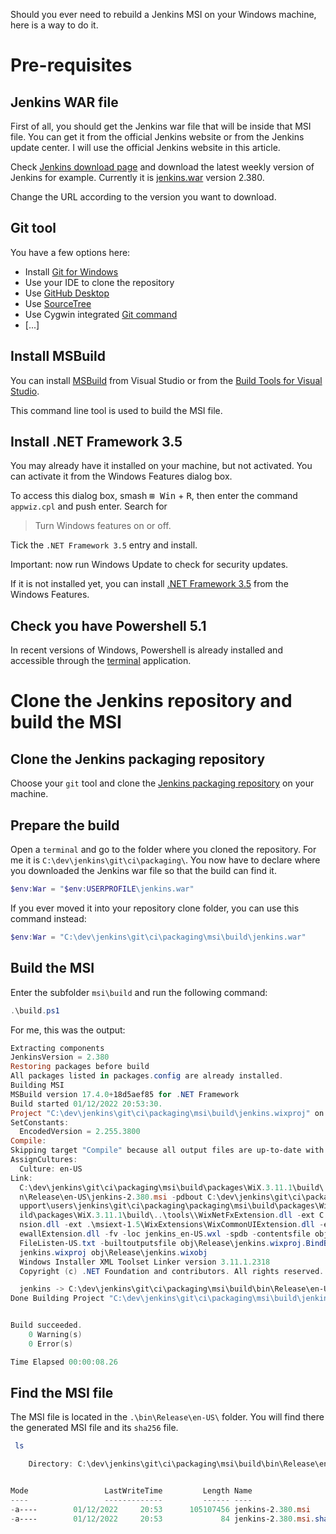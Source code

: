 Should you ever need to rebuild a Jenkins MSI on your Windows machine, here is a way to do it.

# Pre-requisites

## Jenkins WAR file

First of all, you should get the Jenkins war file that will be inside that MSI file.
You can get it from the official Jenkins website or from the Jenkins update center.
I will use the official Jenkins website in this article.

Check [Jenkins download page](https://www.jenkins.io/download/) and download the latest weekly version of Jenkins for example.
Currently it is [jenkins.war](https://get.jenkins.io/war/2.380/jenkins.war) version 2.380.

Change the URL according to the version you want to download.

## Git tool

You have a few options here:
* Install [Git for Windows](https://community.chocolatey.org/packages/git)
* Use your IDE to clone the repository
* Use [GitHub Desktop](https://desktop.github.com/)
* Use [SourceTree](https://www.sourcetreeapp.com/)
* Use Cygwin integrated [Git command](https://cygwin.com/packages/summary/git.html)
* [...]

## Install MSBuild

You can install [MSBuild](https://aka.ms/vs/17/release/vs_BuildTools.exe) from Visual Studio or from the [Build Tools for Visual Studio](https://visualstudio.microsoft.com/downloads/#build-tools-for-visual-studio-2022).

This command line tool is used to build the MSI file.

## Install .NET Framework 3.5

You may already have it installed on your machine, but not activated.
You can activate it from the Windows Features dialog box.

To access this dialog box, smash <kbd>⊞ Win</kbd> + <kbd>R</kbd>, then enter the command `appwiz.cpl` and push enter.
Search for

> Turn Windows features on or off.

Tick the `.NET Framework 3.5` entry and install.

Important: now run Windows Update to check for security updates.

If it is not installed yet, you can install [.NET Framework 3.5](https://dotnet.microsoft.com/en-us/download/dotnet-framework/net35-sp1) from the Windows Features.

## Check you have Powershell 5.1

In recent versions of Windows, Powershell is already installed and accessible through the [terminal](https://support.microsoft.com/en-us/topic/6453ce98-da91-476f-8651-5c14d5777c20#:~:text=In%20Windows%2011%2022H2%2C%20the,an%20instance%20of%20Windows%20Terminal) application.

# Clone the Jenkins repository and build the MSI

## Clone the Jenkins packaging repository

Choose your `git` tool and clone the [Jenkins packaging repository](https://github.com/jenkinsci/packaging.git) on your machine.

## Prepare the build

Open a `terminal` and go to the folder where you cloned the repository. For me it is `C:\dev\jenkins\git\ci\packaging\`.
You now have to declare where you downloaded the Jenkins war file so that the build can find it.

```powershell
$env:War = "$env:USERPROFILE\jenkins.war"
```

If you ever moved it into your repository clone folder, you can use this command instead:

```powershell
$env:War = "C:\dev\jenkins\git\ci\packaging\msi\build\jenkins.war"
```

## Build the MSI

Enter the subfolder `msi\build` and run the following command:

```powershell
.\build.ps1
```

For me, this was the output:

```powershell
Extracting components
JenkinsVersion = 2.380
Restoring packages before build
All packages listed in packages.config are already installed.
Building MSI
MSBuild version 17.4.0+18d5aef85 for .NET Framework
Build started 01/12/2022 20:53:30.
Project "C:\dev\jenkins\git\ci\packaging\msi\build\jenkins.wixproj" on node 1 (default targets).
SetConstants:
  EncodedVersion = 2.255.3800
Compile:
Skipping target "Compile" because all output files are up-to-date with respect to the input files.
AssignCultures:
  Culture: en-US
Link:
  C:\dev\jenkins\git\ci\packaging\msi\build\packages\WiX.3.11.1\build\..\tools\Light.exe -out C:\dev\jenkins\git\ci\packaging\msi\build\bi
  n\Release\en-US\jenkins-2.380.msi -pdbout C:\dev\jenkins\git\ci\packaging\msi\build\bin\Release\en-US\jenkins-2.380.wixpdb -sw1076 -cultures:en-US -ext C:\S
  upport\users\jenkins\git\ci\packaging\packaging\msi\build\packages\WiX.3.11.1\build\..\tools\\WixUIExtension.dll -ext C:\dev\jenkins\git\ci\packaging\msi\bu
  ild\packages\WiX.3.11.1\build\..\tools\\WixNetFxExtension.dll -ext C:\dev\jenkins\git\ci\packaging\msi\build\packages\WiX.3.11.1\build\..\tools\\WixUtilExte
  nsion.dll -ext .\msiext-1.5\WixExtensions\WixCommonUIExtension.dll -ext C:\dev\jenkins\git\ci\packaging\msi\build\packages\WiX.3.11.1\build\..\tools\\WixFir
  ewallExtension.dll -fv -loc jenkins_en-US.wxl -spdb -contentsfile obj\Release\jenkins.wixproj.BindContentsFileListen-US.txt -outputsfile obj\Release\jenkins.wixproj.BindOutputs
  FileListen-US.txt -builtoutputsfile obj\Release\jenkins.wixproj.BindBuiltOutputsFileListen-US.txt -wixprojectfile C:\dev\jenkins\git\ci\packaging\msi\build\
  jenkins.wixproj obj\Release\jenkins.wixobj
  Windows Installer XML Toolset Linker version 3.11.1.2318
  Copyright (c) .NET Foundation and contributors. All rights reserved.

  jenkins -> C:\dev\jenkins\git\ci\packaging\msi\build\bin\Release\en-US\jenkins-2.380.msi
Done Building Project "C:\dev\jenkins\git\ci\packaging\msi\build\jenkins.wixproj" (default targets).


Build succeeded.
    0 Warning(s)
    0 Error(s)

Time Elapsed 00:00:08.26
```

## Find the MSI file

The MSI file is located in the `.\bin\Release\en-US\` folder.
You will find there the generated MSI file and its `sha256` file.

```powershell
 ls

    Directory: C:\dev\jenkins\git\ci\packaging\msi\build\bin\Release\en-US


Mode                 LastWriteTime         Length Name
----                 -------------         ------ ----
-a----        01/12/2022     20:53      105107456 jenkins-2.380.msi
-a----        01/12/2022     20:53             84 jenkins-2.380.msi.sha256
```
